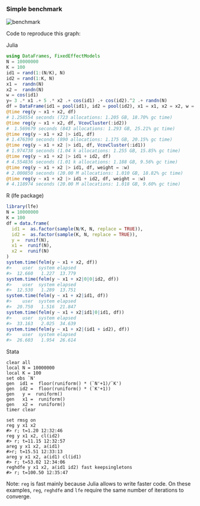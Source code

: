 ### Simple benchmark 
![benchmark](https://cdn.rawgit.com/matthieugomez/FixedEffectModels.jl/4c7d1db39377f1ee649624c909c9017f92484114/benchmark/result.svg)

Code to reproduce this graph:

  Julia
  ```julia
  using DataFrames, FixedEffectModels
  N = 10000000
  K = 100
  id1 = rand(1:(N/K), N)
  id2 = rand(1:K, N)
  x1 =  randn(N)
  x2 =  randn(N)
  w = cos(id1)
  y= 3 .* x1 .+ 5 .* x2 .+ cos(id1) .+ cos(id2).^2 .+ randn(N)
  df = DataFrame(id1 = pool(id1), id2 = pool(id2), x1 = x1, x2 = x2, w = w, y = y)
  @time reg(y ~ x1 + x2, df)
  # 1.258554 seconds (723 allocations: 1.205 GB, 18.70% gc time)
  @time reg(y ~ x1 + x2, df, VcovCluster(:id2))
  #  1.569679 seconds (843 allocations: 1.293 GB, 25.21% gc time)
  @time reg(y ~ x1 + x2 |> id1, df)
  # 1.476390 seconds (890 allocations: 1.175 GB, 20.15% gc time)
  @time reg(y ~ x1 + x2 |> id1, df, VcovCluster(:id1))
  # 1.974738 seconds (1.04 k allocations: 1.255 GB, 15.85% gc time)
  @time reg(y ~ x1 + x2 |> id1 + id2, df)
  # 4.554836 seconds (1.01 k allocations: 1.188 GB, 9.56% gc time)
  @time reg(y ~ x1 + x2 |> id1, df, weight = :w)
  # 2.000850 seconds (20.00 M allocations: 1.010 GB, 18.82% gc time)
  @time reg(y ~ x1 + x2 |> id1 + id2, df, weight = :w)
  # 4.118974 seconds (20.00 M allocations: 1.018 GB, 9.60% gc time)
  ````

  R (lfe package)
  ```R
  library(lfe)
  N = 10000000
  K = 100
  df = data.frame(
    id1 =  as.factor(sample(N/K, N, replace = TRUE)),
    id2 =  as.factor(sample(K, N, replace = TRUE)),
    y =  runif(N),
    x1 =  runif(N),
    x2 =  runif(N)
  )
  system.time(felm(y ~ x1 + x2, df))
  #>    user  system elapsed 
  #>  12.660   1.227  13.779 
  system.time(felm(y ~ x1 + x2|0|0|id2, df))
  #>    user  system elapsed 
  #>  12.530   1.289  13.751 
  system.time(felm(y ~ x1 + x2|id1, df))
  #>    user  system elapsed 
  #>  20.750   1.516  21.847 
  system.time(felm(y ~ x1 + x2|id1|0|id1, df)) 
  #>    user  system elapsed 
  #>  33.163   2.025  34.639
  system.time(felm(y ~ x1 + x2|(id1 + id2), df))
  #>    user  system elapsed 
  #>  26.603   1.954  26.614
  ```



  Stata
  ```
  clear all
  local N = 10000000
  local K = 100
  set obs `N'
  gen  id1 =  floor(runiform() * (`N'+1)/`K')
  gen  id2 =  floor(runiform() * (`K'+1))
  gen   y =  runiform()
  gen   x1 =  runiform()
  gen   x2 =  runiform()
  timer clear

  set rmsg on
  reg y x1 x2
  #> r; t=1.20 12:32:46
  reg y x1 x2, cl(id2)
  #> r; t=11.15 12:32:57
  areg y x1 x2, a(id1)
  #>r; t=15.51 12:33:13
  areg y x1 x2, a(id1) cl(id1)
  #> r; t=53.02 12:34:06
  reghdfe y x1 x2, a(id1 id2) fast keepsingletons
  #> r; t=100.50 12:35:47
  ````




Note: `reg` is fast mainly because Julia allows to write faster code.  On these examples,  `reg`, `reghdfe` and `lfe` require the same number of iterations to converge.
